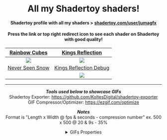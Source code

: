 <div align="center">
  
# All my Shadertoy shaders!
#### Shadertoy profile with all my shaders > [shadertoy.com/user/jumagfx](https://www.shadertoy.com/user/jumagfx)
#### Press the link or top right redirect icon to see each shader on Shadertoy with good quality!

[Rainbow Cubes](https://www.shadertoy.com/view/lcsGDB) | [Kings Reflection](https://www.shadertoy.com/view/lflGD2)
:-------------------------:|:-------------------------:
<a href="https://www.shadertoy.com/view/lcsGDB"> <img src="Rainbow_Cubes/Rainbow_Cubes.gif"/> </a>   |  <a href="https://www.shadertoy.com/view/lflGD2"> <img src="Kings_Reflection/Kings_Reflection.gif"/> </a>
[Never Seen Snow](https://www.shadertoy.com/view/MXBXDG) | [Kings Reflection Debug](https://www.shadertoy.com/view/lflGD2)
<a href="https://www.shadertoy.com/view/lflGD2"> <img src=""/> </a> | <a href="https://www.shadertoy.com/view/lflGD2"> <img src="Kings_Reflection/Kings_Reflection_Debug.gif"/> </a>

---

***Tools used below to showcase GIFs***   
Shadertoy Exporter: https://github.com/KoltesDigital/shadertoy-exporter   
GIF Compressor/Optimizer: https://ezgif.com/optimize  

***Notes***  
Format is "Length x Width @ fps & seconds - compression number"
ex. 500 x 500 @ 20 & 9s - 35% 

<details>
  <summary>GIFs Properties</summary>
Rainbow Cubes: 400 x 400 @ 20fps & 9s - 35%  
  
Kings Reflection: 400 x 400 @ 25fps & 5s -35%
</details>

</div>


